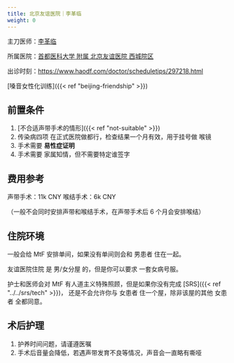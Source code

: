 ```yaml
---
title: 北京友谊医院｜李革临
weight: 0
---
```


主刀医师：[李革临](http://www.bfh.com.cn/Html/Doctors/Main/Index_272.html)

所属医院：[首都医科大学 附属 北京友谊医院 西城院区](https://amap.com/place/B000A11DA0)

出诊时刻：<https://www.haodf.com/doctor/scheduletips/297218.html>

[嗓音女性化训练]({{< ref "beijing-friendship" >}})

## 前置条件

1. [不合适声带手术的情形]({{< ref "not-suitable" >}})
1. 传染病四项 在正式医院做都行，检查结果一个月有效，用于挂号做 喉镜
1. 手术需要 **易性症证明**
1. 手术需要 家属知情，但不需要特定谁签字

## 费用参考

声带手术：11k CNY
喉结手术：6k CNY

（一般不会同时安排声带和喉结手术，在声带手术后 6 个月会安排喉结）

## 住院环境

一般会给 MtF 安排单间，如果没有单间则会和 男患者 住在一起。

友谊医院住院 是 男/女分屋 的，但是你可以要求 一套女病号服。

护士和医师会对 MtF 有人道主义特殊照顾，但是如果你没有完成 [SRS]({{< ref "../../srs/tech" >}})，
还是不会允许你与 女患者 住一个屋，除非该屋的其他 女患者 全都同意。

## 术后护理

1. 护养时间问题，请谨遵医嘱
1. 手术后音量会降低，若遇声带发育不良等情况，声音会一直略有嘶哑
